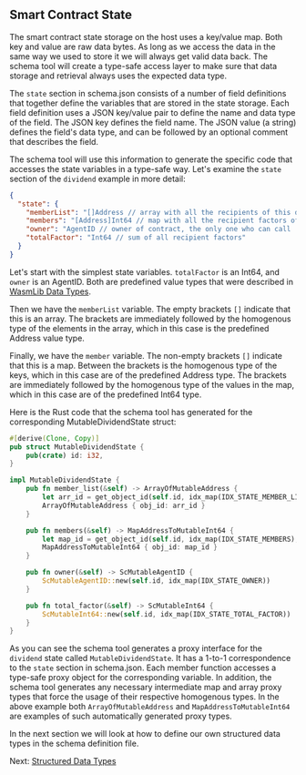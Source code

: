 ## Smart Contract State

The smart contract state storage on the host uses a key/value map. Both key and value are
raw data bytes. As long as we access the data in the same way we used to store it we will
always get valid data back. The schema tool will create a type-safe access layer to make
sure that data storage and retrieval always uses the expected data type.

The `state` section in schema.json consists of a number of field definitions that together
define the variables that are stored in the state storage. Each field definition uses a
JSON key/value pair to define the name and data type of the field. The JSON key defines
the field name. The JSON value (a string)
defines the field's data type, and can be followed by an optional comment that describes
the field.

The schema tool will use this information to generate the specific code that accesses the
state variables in a type-safe way. Let's examine the `state` section of the `dividend`
example in more detail:

```json
{
  "state": {
    "memberList": "[]Address // array with all the recipients of this dividend",
    "members": "[Address]Int64 // map with all the recipient factors of this dividend",
    "owner": "AgentID // owner of contract, the only one who can call 'member' func",
    "totalFactor": "Int64 // sum of all recipient factors"
  }
}
```

Let's start with the simplest state variables. `totalFactor` is an Int64, and `owner` is
an AgentID. Both are predefined value types that were described
in [WasmLib Data Types](Types.md).

Then we have the `memberList` variable. The empty brackets `[]` indicate that this is an
array. The brackets are immediately followed by the homogenous type of the elements in the
array, which in this case is the predefined Address value type.

Finally, we have the `member` variable. The non-empty brackets `[]` indicate that this is
a map. Between the brackets is the homogenous type of the keys, which in this case are of
the predefined Address type. The brackets are immediately followed by the homogenous type
of the values in the map, which in this case are of the predefined Int64 type.

Here is the Rust code that the schema tool has generated for the corresponding
MutableDividendState struct:

```rust
#[derive(Clone, Copy)]
pub struct MutableDividendState {
    pub(crate) id: i32,
}

impl MutableDividendState {
    pub fn member_list(&self) -> ArrayOfMutableAddress {
        let arr_id = get_object_id(self.id, idx_map(IDX_STATE_MEMBER_LIST), TYPE_ARRAY | TYPE_ADDRESS);
        ArrayOfMutableAddress { obj_id: arr_id }
    }

    pub fn members(&self) -> MapAddressToMutableInt64 {
        let map_id = get_object_id(self.id, idx_map(IDX_STATE_MEMBERS), TYPE_MAP);
        MapAddressToMutableInt64 { obj_id: map_id }
    }

    pub fn owner(&self) -> ScMutableAgentID {
        ScMutableAgentID::new(self.id, idx_map(IDX_STATE_OWNER))
    }

    pub fn total_factor(&self) -> ScMutableInt64 {
        ScMutableInt64::new(self.id, idx_map(IDX_STATE_TOTAL_FACTOR))
    }
}
```

As you can see the schema tool generates a proxy interface for the `dividend` state
called `MutableDividendState`. It has a 1-to-1 correspondence to the `state` section in
schema.json. Each member function accesses a type-safe proxy object for the corresponding
variable. In addition, the schema tool generates any necessary intermediate map and array
proxy types that force the usage of their respective homogenous types. In the above
example both `ArrayOfMutableAddress` and `MapAddressToMutableInt64`
are examples of such automatically generated proxy types.

In the next section we will look at how to define our own structured data types in the
schema definition file.

Next: [Structured Data Types](structs.md)
